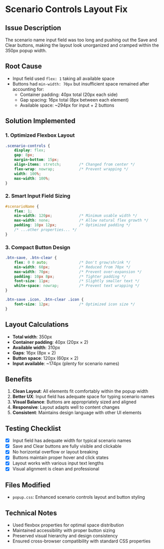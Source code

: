 # Scenario Controls Layout Fix

## Issue Description
The scenario name input field was too long and pushing out the Save and Clear buttons, making the layout look unorganized and cramped within the 350px popup width.

## Root Cause
- Input field used `flex: 1` taking all available space
- Buttons had `min-width: 70px` but insufficient space remained after accounting for:
  - Container padding: 40px total (20px each side)
  - Gap spacing: 16px total (8px between each element)
  - Available space: ~294px for input + 2 buttons

## Solution Implemented

### 1. Optimized Flexbox Layout
```css
.scenario-controls {
    display: flex;
    gap: 8px;
    margin-bottom: 15px;
    align-items: stretch;        /* Changed from center */
    flex-wrap: nowrap;           /* Prevent wrapping */
    width: 100%;
    max-width: 100%;
}
```

### 2. Smart Input Field Sizing
```css
#scenarioName {
    flex: 1;
    min-width: 120px;            /* Minimum usable width */
    max-width: none;             /* Allow natural flex growth */
    padding: 10px 12px;          /* Optimized padding */
    /* ...other properties... */
}
```

### 3. Compact Button Design
```css
.btn-save, .btn-clear {
    flex: 0 0 auto;              /* Don't grow/shrink */
    min-width: 60px;             /* Reduced from 70px */
    max-width: 70px;             /* Prevent over-expansion */
    padding: 10px 8px;           /* Tighter padding */
    font-size: 11px;             /* Slightly smaller text */
    white-space: nowrap;         /* Prevent text wrapping */
}

.btn-save .icon, .btn-clear .icon {
    font-size: 12px;             /* Optimized icon size */
}
```

## Layout Calculations
- **Total width**: 350px
- **Container padding**: 40px (20px × 2)
- **Available width**: 310px
- **Gaps**: 16px (8px × 2)
- **Button space**: 120px (60px × 2)
- **Input available**: ~174px (plenty for scenario names)

## Benefits
1. **Clean Layout**: All elements fit comfortably within the popup width
2. **Better UX**: Input field has adequate space for typing scenario names
3. **Visual Balance**: Buttons are appropriately sized and aligned
4. **Responsive**: Layout adapts well to content changes
5. **Consistent**: Maintains design language with other UI elements

## Testing Checklist
- [x] Input field has adequate width for typical scenario names
- [x] Save and Clear buttons are fully visible and clickable
- [x] No horizontal overflow or layout breaking
- [x] Buttons maintain proper hover and click states
- [x] Layout works with various input text lengths
- [x] Visual alignment is clean and professional

## Files Modified
- `popup.css`: Enhanced scenario controls layout and button styling

## Technical Notes
- Used flexbox properties for optimal space distribution
- Maintained accessibility with proper button sizing
- Preserved visual hierarchy and design consistency
- Ensured cross-browser compatibility with standard CSS properties
